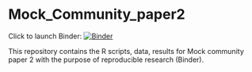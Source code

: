 # Mock_Community_paper2

Click to launch Binder: [![Binder](https://mybinder.org/badge_logo.svg)](https://mybinder.org/v2/gh/zeyaxue/Mock_Community2/master?urlpath=rstudio)

This repository contains the R scripts, data, results for Mock community paper 2 with the purpose of reproducible research (Binder).
